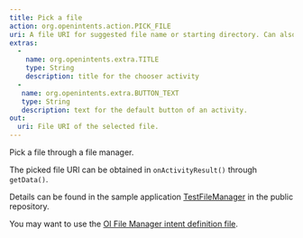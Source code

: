 ```yaml
---
title: Pick a file
action: org.openintents.action.PICK_FILE
uri: A file URI for suggested file name or starting directory. Can also be left empty.
extras:
  -
    name: org.openintents.extra.TITLE
    type: String
    description: title for the chooser activity
  -
   name: org.openintents.extra.BUTTON_TEXT
   type: String
   description: text for the default button of an activity.
out:
  uri: File URI of the selected file.
---
```

Pick a file through a file manager.

The picked file URI can be obtained in `onActivityResult()` through `getData()`.

Details can be found in the sample application [TestFileManager](https://github.com/openintents/filemanager/tree/master/FileManagerDemo) in the public repository.

You may want to use the [OI File Manager intent definition file](https://github.com/openintents/filemanager/blob/master/FileManagerDemo/src/org/openintents/intents/FileManagerIntents.java).
